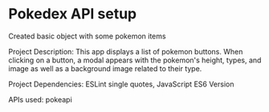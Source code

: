 # Pokedex API setup 

Created basic object with some pokemon items

Project Description: This app displays a list of pokemon buttons. When clicking on a button, a modal appears with the pokemon's height, types, and image as well as a background image related to their type.

Project Dependencies: ESLint single quotes, JavaScript ES6 Version

APIs used: pokeapi


